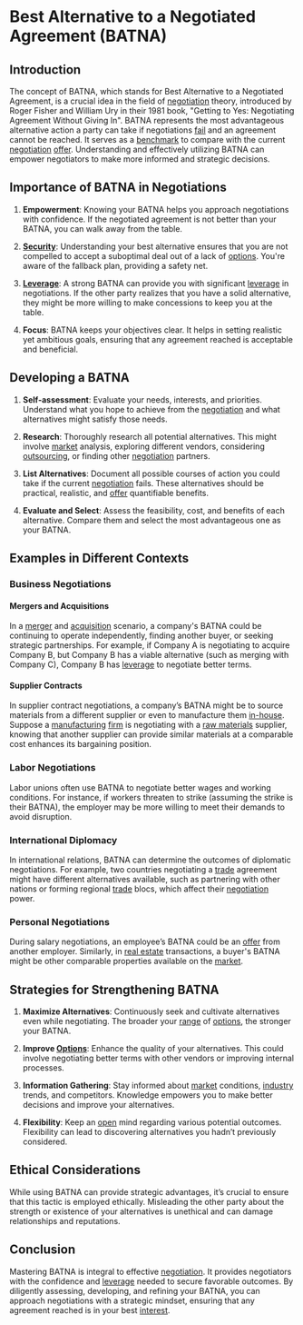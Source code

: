 # Best Alternative to a Negotiated Agreement (BATNA)

## Introduction
The concept of BATNA, which stands for Best Alternative to a Negotiated Agreement, is a crucial idea in the field of [negotiation](../n/negotiation.md) theory, introduced by Roger Fisher and William Ury in their 1981 book, "Getting to Yes: Negotiating Agreement Without Giving In". BATNA represents the most advantageous alternative action a party can take if negotiations [fail](../f/fail.md) and an agreement cannot be reached. It serves as a [benchmark](../b/benchmark.md) to compare with the current [negotiation](../n/negotiation.md) [offer](../o/offer.md). Understanding and effectively utilizing BATNA can empower negotiators to make more informed and strategic decisions.

## Importance of BATNA in Negotiations

1. **Empowerment**: Knowing your BATNA helps you approach negotiations with confidence. If the negotiated agreement is not better than your BATNA, you can walk away from the table.
   
2. **[Security](../s/security.md)**: Understanding your best alternative ensures that you are not compelled to accept a suboptimal deal out of a lack of [options](../o/options.md). You're aware of the fallback plan, providing a safety net.

3. **[Leverage](../l/leverage.md)**: A strong BATNA can provide you with significant [leverage](../l/leverage.md) in negotiations. If the other party realizes that you have a solid alternative, they might be more willing to make concessions to keep you at the table.

4. **Focus**: BATNA keeps your objectives clear. It helps in setting realistic yet ambitious goals, ensuring that any agreement reached is acceptable and beneficial.

## Developing a BATNA

1. **Self-assessment**: Evaluate your needs, interests, and priorities. Understand what you hope to achieve from the [negotiation](../n/negotiation.md) and what alternatives might satisfy those needs.

2. **Research**: Thoroughly research all potential alternatives. This might involve [market](../m/market.md) analysis, exploring different vendors, considering [outsourcing](../o/outsourcing.md), or finding other [negotiation](../n/negotiation.md) partners.

3. **List Alternatives**: Document all possible courses of action you could take if the current [negotiation](../n/negotiation.md) fails. These alternatives should be practical, realistic, and [offer](../o/offer.md) quantifiable benefits.

4. **Evaluate and Select**: Assess the feasibility, cost, and benefits of each alternative. Compare them and select the most advantageous one as your BATNA.

## Examples in Different Contexts

### Business Negotiations

#### Mergers and Acquisitions

In a [merger](../m/merger.md) and [acquisition](../a/acquisition.md) scenario, a company's BATNA could be continuing to operate independently, finding another buyer, or seeking strategic partnerships. For example, if Company A is negotiating to acquire Company B, but Company B has a viable alternative (such as merging with Company C), Company B has [leverage](../l/leverage.md) to negotiate better terms.

#### Supplier Contracts

In supplier contract negotiations, a company’s BATNA might be to source materials from a different supplier or even to manufacture them [in-house](../i/in-house.md). Suppose a [manufacturing](../m/manufacturing.md) [firm](../f/firm.md) is negotiating with a [raw materials](../r/raw_materials.md) supplier, knowing that another supplier can provide similar materials at a comparable cost enhances its bargaining position.

### Labor Negotiations

Labor unions often use BATNA to negotiate better wages and working conditions. For instance, if workers threaten to strike (assuming the strike is their BATNA), the employer may be more willing to meet their demands to avoid disruption.

### International Diplomacy

In international relations, BATNA can determine the outcomes of diplomatic negotiations. For example, two countries negotiating a [trade](../t/trade.md) agreement might have different alternatives available, such as partnering with other nations or forming regional [trade](../t/trade.md) blocs, which affect their [negotiation](../n/negotiation.md) power.

### Personal Negotiations

During salary negotiations, an employee’s BATNA could be an [offer](../o/offer.md) from another employer. Similarly, in [real estate](../r/real_estate.md) transactions, a buyer's BATNA might be other comparable properties available on the [market](../m/market.md).

## Strategies for Strengthening BATNA

1. **Maximize Alternatives**: Continuously seek and cultivate alternatives even while negotiating. The broader your [range](../r/range.md) of [options](../o/options.md), the stronger your BATNA.

2. **Improve [Options](../o/options.md)**: Enhance the quality of your alternatives. This could involve negotiating better terms with other vendors or improving internal processes.

3. **Information Gathering**: Stay informed about [market](../m/market.md) conditions, [industry](../i/industry.md) trends, and competitors. Knowledge empowers you to make better decisions and improve your alternatives.

4. **Flexibility**: Keep an [open](../o/open.md) mind regarding various potential outcomes. Flexibility can lead to discovering alternatives you hadn’t previously considered.

## Ethical Considerations

While using BATNA can provide strategic advantages, it’s crucial to ensure that this tactic is employed ethically. Misleading the other party about the strength or existence of your alternatives is unethical and can damage relationships and reputations.

## Conclusion

Mastering BATNA is integral to effective [negotiation](../n/negotiation.md). It provides negotiators with the confidence and [leverage](../l/leverage.md) needed to secure favorable outcomes. By diligently assessing, developing, and refining your BATNA, you can approach negotiations with a strategic mindset, ensuring that any agreement reached is in your best [interest](../i/interest.md).